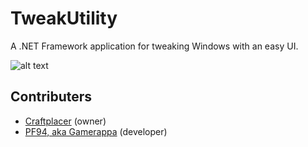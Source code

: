 # TweakUtility
A .NET Framework application for tweaking Windows with an easy UI.

![alt text](https://raw.githubusercontent.com/Craftplacer/TweakUtility/master/readme.png "TweakUtility in Action")

## Contributers
- [Craftplacer](https://github.com/Craftplacer) (owner)
- [PF94, aka Gamerappa](https://github.com/PF94) (developer)
